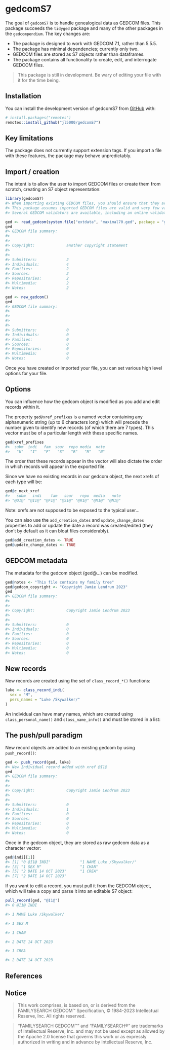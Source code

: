 
<!-- README.md is generated from README.Rmd. Please edit that file -->

# gedcomS7

<!-- badges: start -->
<!-- badges: end -->

The goal of `gedcomS7` is to handle genealogical data as GEDCOM files.
This package succeeds the `tidyged` package and many of the other
packages in the `gedcompendium`. The key changes are:

- The package is designed to work with GEDCOM 7.1, rather than 5.5.5.
- The package has minimal dependencies; currently only two.
- GEDCOM files are stored as S7 objects rather than dataframes.
- The package contains all functionality to create, edit, and
  interrogate GEDCOM files.

> This package is still in development. Be wary of editing your file
> with it for the time being.

## Installation

You can install the development version of gedcomS7 from
[GitHub](https://github.com/) with:

``` r
# install.packages("remotes")
remotes::install_github("jl5000/gedcomS7")
```

## Key limitations

The package does not currently support extension tags. If you import a
file with these features, the package may behave unpredictably.

## Import / creation

The intent is to allow the user to import GEDCOM files or create them
from scratch, creating an S7 object representation:

``` r
library(gedcomS7)
#> When importing existing GEDCOM files, you should ensure that they are error free.
#> This package assumes imported GEDCOM files are valid and very few validation checks are carried out.
#> Several GEDCOM validators are available, including an online validator at https://ged-inline.org/

ged <- read_gedcom(system.file("extdata", "maximal70.ged", package = "gedcomS7"))
ged
#> GEDCOM file summary:
#>  
#> 
#> Copyright:              another copyright statement
#> 
#> 
#> Submitters:             2
#> Individuals:            4
#> Families:               2
#> Sources:                2
#> Repositories:           2
#> Multimedia:             2
#> Notes:                  2

ged <- new_gedcom()
ged
#> GEDCOM file summary:
#>  
#> 
#> 
#> 
#> Submitters:             0
#> Individuals:            0
#> Families:               0
#> Sources:                0
#> Repositories:           0
#> Multimedia:             0
#> Notes:                  0
```

Once you have created or imported your file, you can set various high
level options for your file.

## Options

You can influence how the gedcom object is modified as you add and edit
records within it.

The property `ged@xref_prefixes` is a named vector containing any
alphanumeric string (up to 6 characters long) which will precede the
number given to identify new records (of which there are 7 types). This
vector must be of a particular length with these specific names.

``` r
ged@xref_prefixes
#>  subm  indi   fam  sour  repo media  note 
#>   "U"   "I"   "F"   "S"   "R"   "M"   "N"
```

The order that these records appear in the vector will also dictate the
order in which records will appear in the exported file.

Since we have no existing records in our gedcom object, the next xrefs
of each type will be:

``` r
ged@c_next_xref
#>   subm   indi    fam   sour   repo  media   note 
#> "@U1@" "@I1@" "@F1@" "@S1@" "@R1@" "@M1@" "@N1@"
```

Note: xrefs are not supposed to be exposed to the typical user…

You can also use the `add_creation_dates` and `update_change_dates`
properties to add or update the date a record was created/edited (they
don’t by default as it can bloat files considerably).

``` r
ged@add_creation_dates <- TRUE
ged@update_change_dates <- TRUE
```

## GEDCOM metadata

The metadata for the gedcom object (ged@…) can be modified.

``` r
ged@notes <- "This file contains my family tree"
ged@gedcom_copyright <- "Copyright Jamie Lendrum 2023"
ged
#> GEDCOM file summary:
#>  
#> 
#> Copyright:              Copyright Jamie Lendrum 2023
#> 
#> 
#> Submitters:             0
#> Individuals:            0
#> Families:               0
#> Sources:                0
#> Repositories:           0
#> Multimedia:             0
#> Notes:                  0
```

## New records

New records are created using the set of `class_record_*()` functions:

``` r
luke <- class_record_indi(
  sex = "M",
  pers_names = "Luke /Skywalker/"
)
```

An individual can have many names, which are created using
`class_personal_name()` and `class_name_info()` and must be stored in a
list:

## The push/pull paradigm

New record objects are added to an existing gedcom by using
`push_record()`:

``` r
ged <- push_record(ged, luke)
#> New Individual record added with xref @I1@
ged
#> GEDCOM file summary:
#>  
#> 
#> Copyright:              Copyright Jamie Lendrum 2023
#> 
#> 
#> Submitters:             0
#> Individuals:            1
#> Families:               0
#> Sources:                0
#> Repositories:           0
#> Multimedia:             0
#> Notes:                  0
```

Once in the gedcom object, they are stored as raw gedcom data as a
character vector:

``` r
ged@indi[[1]]
#> [1] "0 @I1@ INDI"             "1 NAME Luke /Skywalker/"
#> [3] "1 SEX M"                 "1 CHAN"                 
#> [5] "2 DATE 14 OCT 2023"      "1 CREA"                 
#> [7] "2 DATE 14 OCT 2023"
```

If you want to edit a record, you must pull it from the GEDCOM object,
which will take a copy and parse it into an editable S7 object:

``` r
pull_record(ged, "@I1@")
#> 0 @I1@ INDI

#> 1 NAME Luke /Skywalker/

#> 1 SEX M

#> 1 CHAN

#> 2 DATE 14 OCT 2023

#> 1 CREA

#> 2 DATE 14 OCT 2023
```

## References

## Notice

> This work comprises, is based on, or is derived from the FAMILYSEARCH
> GEDCOM™ Specification, © 1984-2023 Intellectual Reserve, Inc. All
> rights reserved.

> “FAMILYSEARCH GEDCOM™” and “FAMILYSEARCH®” are trademarks of
> Intellectual Reserve, Inc. and may not be used except as allowed by
> the Apache 2.0 license that governs this work or as expressly
> authorized in writing and in advance by Intellectual Reserve, Inc.
